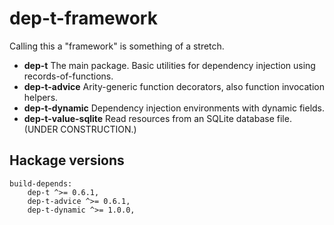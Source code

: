 # dep-t-framework

Calling this a "framework" is something of a stretch. 

- **dep-t** The main package. Basic utilities for dependency injection using records-of-functions.
- **dep-t-advice** Arity-generic function decorators, also function invocation helpers.
- **dep-t-dynamic** Dependency injection environments with dynamic fields. 
- **dep-t-value-sqlite** Read resources from an SQLite database file. (UNDER CONSTRUCTION.)

## Hackage versions

    build-depends:
        dep-t ^>= 0.6.1,
        dep-t-advice ^>= 0.6.1,
        dep-t-dynamic ^>= 1.0.0,
